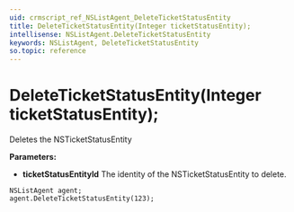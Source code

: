 ```yaml
---
uid: crmscript_ref_NSListAgent_DeleteTicketStatusEntity
title: DeleteTicketStatusEntity(Integer ticketStatusEntity);
intellisense: NSListAgent.DeleteTicketStatusEntity
keywords: NSListAgent, DeleteTicketStatusEntity
so.topic: reference
---
```


# DeleteTicketStatusEntity(Integer ticketStatusEntity);

Deletes the NSTicketStatusEntity
  
**Parameters:**
 - **ticketStatusEntityId** The identity of the NSTicketStatusEntity to delete.

```crmscript
NSListAgent agent;
agent.DeleteTicketStatusEntity(123);
```

